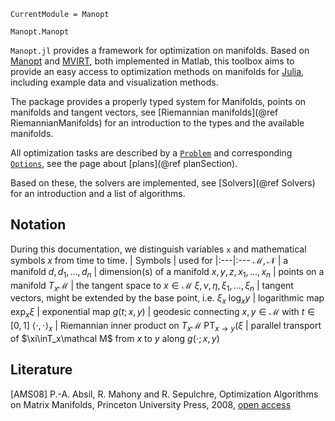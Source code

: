 
```@meta
CurrentModule = Manopt
```

```@docs
Manopt.Manopt
```

`Manopt.jl` provides a framework for optimization on manifolds.
Based on [Manopt](https://manopt.org) and
[MVIRT](https://ronnybergmann.net/mvirt/), both implemented in Matlab,
this toolbox aims to provide an easy access to optimization methods on manifolds
for [Julia](https://julialang.org), including example data and visualization methods.

The package provides a properly typed system for Manifolds, points
on manifolds and tangent vectors, see [Riemannian manifolds](@ref RiemannianManifolds)
for an introduction to the types and the available manifolds.

All optimization tasks are described by a [`Problem`](@ref) and corresponding
[`Options`](@ref), see the page about [plans](@ref planSection).

Based on these, the solvers are implemented, see [Solvers](@ref Solvers) for an
introduction and a list of algorithms.

## Notation

During this documentation, we distinguish variables `x` and mathematical symbols $x$ from time to time.
| Symbols | used for
|:---|:---
$\mathcal M, \mathcal N$ | a manifold
$d,d_1,\ldots,d_n$ | dimension(s) of a manifold
$x,y,z,x_1,\ldots,x_n$ | points on a manifold
$T_x\mathcal M$ | the tangent space to $x\in\mathcal M$
$\xi,\nu,\eta,\xi_1,\ldots,\xi_n$ | tangent vectors, might be extended by the base point, i.e. $\xi_x$
$\log_xy$ | logarithmic map
$\exp_x\xi$ | exponential map
$g(t; x,y)$ | geodesic connecting $x,y\in\mathcal M$ with $t\in [0,1]$
$\langle \cdot, \cdot\rangle_x$ | Riemannian inner product on $T_x\mathcal M$
$\operatorname{PT}_{x\to y}(\xi$ | parallel transport of $\xi\inT_x\mathcal M$ from $x$ to $y$ along $g(\cdot;x,y)$

## Literature

[AMS08] P.-A. Absil, R. Mahony and R. Sepulchre, Optimization Algorithms on
Matrix Manifolds, Princeton University Press, 2008,
[open access](http://press.princeton.edu/chapters/absil/)
